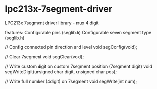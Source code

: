 # lpc213x-7segment-driver
LPC213x 7segment driver library - mux 4 digit

features:
  Configurable pins (seglib.h)
  Configurable seven segment type (seglib.h)

// Config connected pin direction and level
void segConfig(void);  

// Clear 7segment
void segClear(void);

// Write custom digit on custom 7segment position (7segment digit)
void segWriteDigit(unsigned char digit, unsigned char pos);

// Write full number (4digit) on 7segment
void segWrite(int num);

